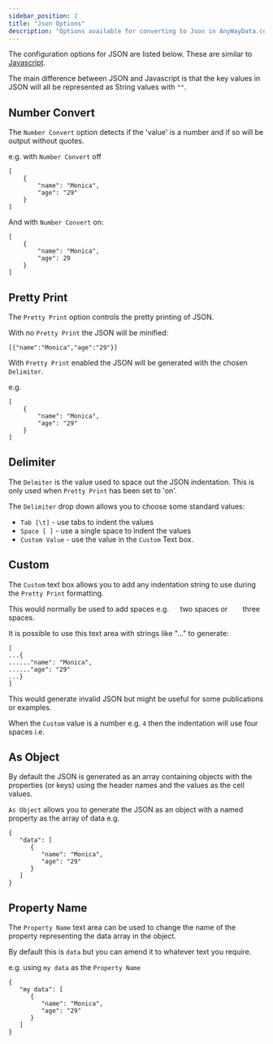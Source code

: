 ```yaml
---
sidebar_position: 2
title: "Json Options"
description: "Options available for converting to Json in AnyWayData.com. This includes formatting numbers, pretty print control and representing as a named array property."
---
```


The configuration options for JSON are listed below. These are similar to [Javascript](/docs/data-formats/javascript/javascript).

The main difference between JSON and Javascript is that the key values in JSON will all be represented as String values with `""`.
## Number Convert

The `Number Convert` option detects if the 'value' is a number and if so will be output without quotes.

e.g. with `Number Convert` off

```
[
	{
		"name": "Monica",
		"age": "29"
	}
]
```

And with `Number Convert` on:

```
[
	{
		"name": "Monica",
		"age": 29
	}
]
```

## Pretty Print

The `Pretty Print` option controls the pretty printing of JSON.

With no `Pretty Print` the JSON will be minified:

```
[{"name":"Monica","age":"29"}]
```

With `Pretty Print` enabled the JSON will be generated with the chosen `Delimiter`.

e.g.

```
[
	{
		"name": "Monica",
		"age": "29"
	}
]
```

## Delimiter

The `Delmiter` is the value used to space out the JSON indentation. This is only used when `Pretty Print` has been set to 'on'.

The `Delimiter` drop down allows you to choose some standard values:

- `Tab [\t]` - use tabs to indent the values
- `Space [ ]` - use a single space to indent the values
- `Custom Value` - use the value in the `Custom` Text box.

## Custom

The `Custom` text box allows you to add any indentation string to use during the `Pretty Print` formatting.

This would normally be used to add spaces e.g. `  ` two spaces or `   ` three spaces.

It is possible to use this text area with strings like "..." to generate:

```
[
...{
......"name": "Monica",
......"age": "29"
...}
]
```

This would generate invalid JSON but might be useful for some publications or examples.

When the `Custom` value is a number e.g. `4` then the indentation will use four spaces i.e. `    `

## As Object

By default the JSON is generated as an array containing objects with the properties (or keys) using the header names and the values as the cell values.

`As Object` allows you to generate the JSON as an object with a named property as the array of data e.g.

```
{
   "data": [
      {
         "name": "Monica",
         "age": "29"
      }
   ]
}
```

## Property Name

The `Property Name` text area can be used to change the name of the property representing the data array in the object.

By default this is `data` but you can amend it to whatever text you require.

e.g. using `my data` as the `Property Name`

```
{
   "my data": [
      {
         "name": "Monica",
         "age": "29"
      }
   ]
}
```